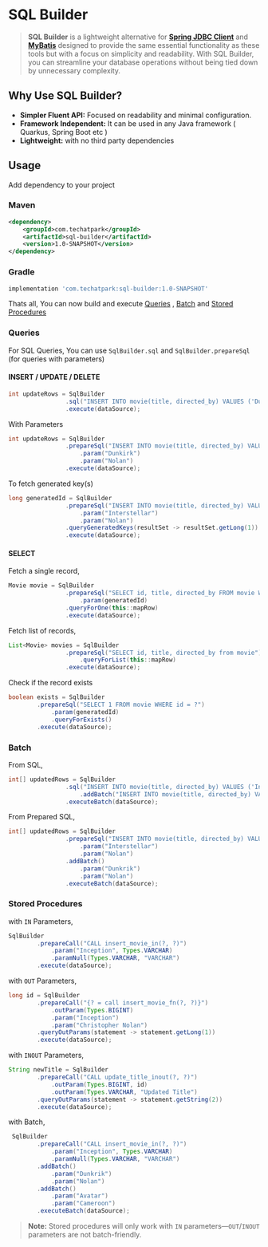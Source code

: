 # SQL Builder

> **SQL Builder** is a lightweight alternative for **[Spring JDBC Client](https://www.baeldung.com/spring-6-jdbcclient-api)** and **[MyBatis](https://mybatis.org/mybatis-3/)** designed to provide the same essential functionality as these tools but with a focus on simplicity and readability. With SQL Builder, you can streamline your database operations without being tied down by unnecessary complexity.

## Why Use SQL Builder?

- **Simpler Fluent API:** Focused on readability and minimal configuration.
- **Framework Independent:** It can be used in any Java framework ( Quarkus, Spring Boot etc )
- **Lightweight:** with no third party dependencies

## Usage

Add dependency to your project

### Maven
```xml
<dependency>
    <groupId>com.techatpark</groupId>
    <artifactId>sql-builder</artifactId>
    <version>1.0-SNAPSHOT</version>
</dependency>
```
### Gradle
```groovy
implementation 'com.techatpark:sql-builder:1.0-SNAPSHOT'
```

Thats all, You can now build and execute [Queries](#queries) , [Batch](#batch) and [Stored Procedures](#stored-procedures)

### Queries

For SQL Queries, You can use `SqlBuilder.sql` and `SqlBuilder.prepareSql` (for queries with parameters)

#### INSERT / UPDATE / DELETE

```java
int updateRows = SqlBuilder
                .sql("INSERT INTO movie(title, directed_by) VALUES ('Dunkirk', 'Nolan')")
                .execute(dataSource);
```

With Parameters

```java
int updateRows = SqlBuilder
                .prepareSql("INSERT INTO movie(title, directed_by) VALUES (?, ?)")
                    .param("Dunkirk")
                    .param("Nolan")
                .execute(dataSource);
```

To fetch generated key(s)
```java
long generatedId = SqlBuilder
                .prepareSql("INSERT INTO movie(title, directed_by) VALUES (?, ?)")
                    .param("Interstellar")
                    .param("Nolan")
                .queryGeneratedKeys(resultSet -> resultSet.getLong(1))
                .execute(dataSource);
```

#### SELECT
Fetch a single record,

```java
Movie movie = SqlBuilder
                .prepareSql("SELECT id, title, directed_by FROM movie WHERE id = ?")
                    .param(generatedId)
                .queryForOne(this::mapRow)
                .execute(dataSource);
```
Fetch list of records,
```java
List<Movie> movies = SqlBuilder
                .prepareSql("SELECT id, title, directed_by from movie")
                    .queryForList(this::mapRow)
                .execute(dataSource);
```

Check if the record exists
```java
boolean exists = SqlBuilder
        .prepareSql("SELECT 1 FROM movie WHERE id = ?")
            .param(generatedId)
            .queryForExists()
        .execute(dataSource);
```

### Batch

From SQL,

```java
int[] updatedRows = SqlBuilder
                .sql("INSERT INTO movie(title, directed_by) VALUES ('Interstellar', 'Nolan')")
                    .addBatch("INSERT INTO movie(title, directed_by) VALUES ('Dunkrik', 'Nolan'),('Inception', 'Nolan')")
                .executeBatch(dataSource);
```

From Prepared SQL,

```java
int[] updatedRows = SqlBuilder
                .prepareSql("INSERT INTO movie(title, directed_by) VALUES (?, ?)")
                    .param("Interstellar")
                    .param("Nolan")
                .addBatch()
                    .param("Dunkrik")
                    .param("Nolan")
                .executeBatch(dataSource);
```

### Stored Procedures

with `IN` Parameters,

```java
SqlBuilder
        .prepareCall("CALL insert_movie_in(?, ?)")
            .param("Inception", Types.VARCHAR)
            .paramNull(Types.VARCHAR, "VARCHAR")
        .execute(dataSource);
```

with `OUT` Parameters,

```java
long id = SqlBuilder
        .prepareCall("{? = call insert_movie_fn(?, ?)}")
            .outParam(Types.BIGINT)
            .param("Inception")
            .param("Christopher Nolan")
        .queryOutParams(statement -> statement.getLong(1))
        .execute(dataSource);
```

with `INOUT` Parameters,

```java
String newTitle = SqlBuilder
        .prepareCall("CALL update_title_inout(?, ?)")
            .outParam(Types.BIGINT, id)
            .outParam(Types.VARCHAR, "Updated Title")
        .queryOutParams(statement -> statement.getString(2))
        .execute(dataSource);
```

with Batch,

```java
 SqlBuilder
        .prepareCall("CALL insert_movie_in(?, ?)")
            .param("Inception", Types.VARCHAR)
            .paramNull(Types.VARCHAR, "VARCHAR")
        .addBatch()
            .param("Dunkrik")
            .param("Nolan")
        .addBatch()
            .param("Avatar")
            .param("Cameroon")
        .executeBatch(dataSource);
```

> **Note:** Stored procedures will only work with `IN` parameters—`OUT`/`INOUT` parameters are not batch-friendly.
